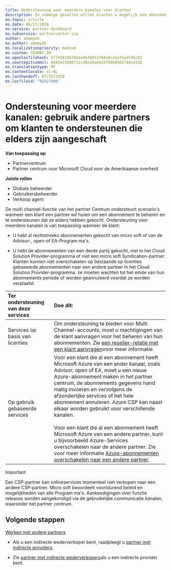 ```yaml
---
title: Ondersteuning voor meerdere kanalen voor klanten
description: In sommige gevallen willen klanten u mogelijk een abonnement inrichten en ondersteunen dat ze elders hebben gekocht.
ms.topic: article
ms.date: 06/17/2020
ms.service: partner-dashboard
ms.subservice: partnercenter-csp
author: adamyeh
ms.author: adamyeh
ms.localizationpriority: medium
ms.custom: SEOMAY.20
ms.openlocfilehash: 5f743834578b4a4b40453704a9ca1ef5adf4bc82
ms.sourcegitcommit: 6d45415908711cd0e28aeb19756b036274dcd326
ms.translationtype: MT
ms.contentlocale: nl-NL
ms.lasthandoff: 07/15/2020
ms.locfileid: "92527496"
---
```

# <a name="multi-channel-support---using-other-partners-to-support-customer-subscriptions-purchased-elsewhere"></a>Ondersteuning voor meerdere kanalen: gebruik andere partners om klanten te ondersteunen die elders zijn aangeschaft

**Van toepassing op**

- Partnercentrum
- Partner centrum voor Microsoft Cloud voor de Amerikaanse overheid

**Juiste rollen**

- Globale beheerder
- Gebruikersbeheerder
- Verkoop agent

De multi channel-functie van het partner Centrum ondersteunt scenario's wanneer een klant een partner wil huren om een abonnement te beheren en te ondersteunen dat ze elders hebben gekocht. Ondersteuning voor meerdere kanalen is van toepassing wanneer de klant:

- U hebt al rechtstreeks abonnementen gekocht van micro soft of van de Advisor-, open-of EA-Program ma's.

- U hebt de abonnementen van een derde partij gekocht, niet in het Cloud Solution Provider-programma of niet een micro soft Syndication-partner. Klanten kunnen niet overschakelen op bestaande op licenties gebaseerde abonnementen naar een andere partner in het Cloud Solution Provider-programma. ze moeten wachten tot het einde van hun abonnements periode of worden geannuleerd voordat ze worden verplaatst.

|Ter ondersteuning van deze services  | Doe dit: |
|:---------|:---------|
|Services op basis van licenties    | Om ondersteuning te bieden voor Multi Channel-accounts, moet u machtigingen van de klant aanvragen voor het beheren van hun abonnementen. Zie [een reseller-relatie met een klant aanvragen](request-a-relationship-with-a-customer.md)voor meer informatie.   |
|Op gebruik gebaseerde services     |  Voor een klant die al een abonnement heeft Microsoft Azure van een ander kanaal, zoals Advisor, open of EA, moet u een nieuw Azure-abonnement maken in het partner centrum, de abonnements gegevens hand matig invoeren en vervolgens de afzonderlijke services of het hele abonnement annuleren. Azure CSP kan naast elkaar worden gebruikt voor verschillende kanalen.<br/><br/> Voor een klant die al een abonnement heeft Microsoft Azure van een andere partner, kunt u bijvoorbeeld Azure-Services overschakelen naar de andere partner.  Zie voor meer informatie [Azure-abonnementen overschakelen naar een andere partner](switch-azure-subscriptions-to-a-different-partner.md). |

> [!IMPORTANT]  
> Een CSP-partner kan onlineservices momenteel niet verkopen naar een andere CSP-partner. Micro soft beoordeelt voortdurend beleid en mogelijkheden van alle Program ma's. Aankondigingen over functie releases worden aangekondigd via de gebruikelijke communicatie kanalen, waaronder het partner centrum.

## <a name="next-steps"></a>Volgende stappen

[Werken met andere partners](work-with-other-partners.md)

- Als u een indirecte wederverkoper bent, raadpleegt u [partner met indirecte providers](indirect-reseller-tasks-in-partner-center.md).

- Zie [partner met indirecte wederverkopers](indirect-provider-tasks-in-partner-center.md)als u een indirecte provider bent.

